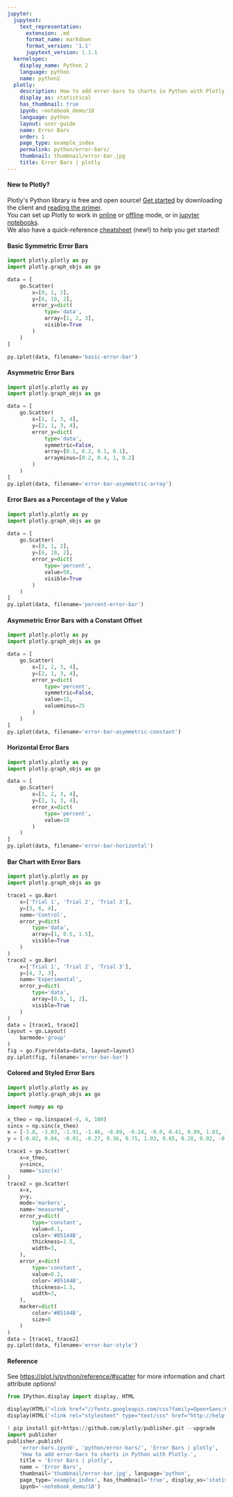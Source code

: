 ```yaml
---
jupyter:
  jupytext:
    text_representation:
      extension: .md
      format_name: markdown
      format_version: '1.1'
      jupytext_version: 1.1.1
  kernelspec:
    display_name: Python 2
    language: python
    name: python2
  plotly:
    description: How to add error-bars to charts in Python with Plotly.
    display_as: statistical
    has_thumbnail: true
    ipynb: ~notebook_demo/18
    language: python
    layout: user-guide
    name: Error Bars
    order: 1
    page_type: example_index
    permalink: python/error-bars/
    thumbnail: thumbnail/error-bar.jpg
    title: Error Bars | plotly
---
```


#### New to Plotly?
Plotly's Python library is free and open source! [Get started](https://plot.ly/python/getting-started/) by downloading the client and [reading the primer](https://plot.ly/python/getting-started/).
<br>You can set up Plotly to work in [online](https://plot.ly/python/getting-started/#initialization-for-online-plotting) or [offline](https://plot.ly/python/getting-started/#initialization-for-offline-plotting) mode, or in [jupyter notebooks](https://plot.ly/python/getting-started/#start-plotting-online).
<br>We also have a quick-reference [cheatsheet](https://images.plot.ly/plotly-documentation/images/python_cheat_sheet.pdf) (new!) to help you get started!


#### Basic Symmetric Error Bars

```python
import plotly.plotly as py
import plotly.graph_objs as go

data = [
    go.Scatter(
        x=[0, 1, 2],
        y=[6, 10, 2],
        error_y=dict(
            type='data',
            array=[1, 2, 3],
            visible=True
        )
    )
]

py.iplot(data, filename='basic-error-bar')
```

#### Asymmetric Error Bars

```python
import plotly.plotly as py
import plotly.graph_objs as go

data = [
    go.Scatter(
        x=[1, 2, 3, 4],
        y=[2, 1, 3, 4],
        error_y=dict(
            type='data',
            symmetric=False,
            array=[0.1, 0.2, 0.1, 0.1],
            arrayminus=[0.2, 0.4, 1, 0.2]
        )
    )
]
py.iplot(data, filename='error-bar-asymmetric-array')
```

#### Error Bars as a Percentage of the y Value

```python
import plotly.plotly as py
import plotly.graph_objs as go

data = [
    go.Scatter(
        x=[0, 1, 2],
        y=[6, 10, 2],
        error_y=dict(
            type='percent',
            value=50,
            visible=True
        )
    )
]
py.iplot(data, filename='percent-error-bar')
```

#### Asymmetric Error Bars with a Constant Offset

```python
import plotly.plotly as py
import plotly.graph_objs as go

data = [
    go.Scatter(
        x=[1, 2, 3, 4],
        y=[2, 1, 3, 4],
        error_y=dict(
            type='percent',
            symmetric=False,
            value=15,
            valueminus=25
        )
    )
]
py.iplot(data, filename='error-bar-asymmetric-constant')
```

#### Horizontal Error Bars

```python
import plotly.plotly as py
import plotly.graph_objs as go

data = [
    go.Scatter(
        x=[1, 2, 3, 4],
        y=[2, 1, 3, 4],
        error_x=dict(
            type='percent',
            value=10
        )
    )
]
py.iplot(data, filename='error-bar-horizontal')
```

#### Bar Chart with Error Bars

```python
import plotly.plotly as py
import plotly.graph_objs as go

trace1 = go.Bar(
    x=['Trial 1', 'Trial 2', 'Trial 3'],
    y=[3, 6, 4],
    name='Control',
    error_y=dict(
        type='data',
        array=[1, 0.5, 1.5],
        visible=True
    )
)
trace2 = go.Bar(
    x=['Trial 1', 'Trial 2', 'Trial 3'],
    y=[4, 7, 3],
    name='Experimental',
    error_y=dict(
        type='data',
        array=[0.5, 1, 2],
        visible=True
    )
)
data = [trace1, trace2]
layout = go.Layout(
    barmode='group'
)
fig = go.Figure(data=data, layout=layout)
py.iplot(fig, filename='error-bar-bar')
```

#### Colored and Styled Error Bars

```python
import plotly.plotly as py
import plotly.graph_objs as go

import numpy as np

x_theo = np.linspace(-4, 4, 100)
sincx = np.sinc(x_theo)
x = [-3.8, -3.03, -1.91, -1.46, -0.89, -0.24, -0.0, 0.41, 0.89, 1.01, 1.91, 2.28, 2.79, 3.56]
y = [-0.02, 0.04, -0.01, -0.27, 0.36, 0.75, 1.03, 0.65, 0.28, 0.02, -0.11, 0.16, 0.04, -0.15]

trace1 = go.Scatter(
    x=x_theo,
    y=sincx,
    name='sinc(x)'
)
trace2 = go.Scatter(
    x=x,
    y=y,
    mode='markers',
    name='measured',
    error_y=dict(
        type='constant',
        value=0.1,
        color='#85144B',
        thickness=1.5,
        width=3,
    ),
    error_x=dict(
        type='constant',
        value=0.2,
        color='#85144B',
        thickness=1.5,
        width=3,
    ),
    marker=dict(
        color='#85144B',
        size=8
    )
)
data = [trace1, trace2]
py.iplot(data, filename='error-bar-style')
```

#### Reference
See https://plot.ly/python/reference/#scatter for more information and chart attribute options!

```python
from IPython.display import display, HTML

display(HTML('<link href="//fonts.googleapis.com/css?family=Open+Sans:600,400,300,200|Inconsolata|Ubuntu+Mono:400,700" rel="stylesheet" type="text/css" />'))
display(HTML('<link rel="stylesheet" type="text/css" href="http://help.plot.ly/documentation/all_static/css/ipython-notebook-custom.css">'))

! pip install git+https://github.com/plotly/publisher.git --upgrade
import publisher
publisher.publish(
    'error-bars.ipynb', 'python/error-bars/', 'Error Bars | plotly',
    'How to add error-bars to charts in Python with Plotly.',
    title = 'Error Bars | plotly',
    name = 'Error Bars',
    thumbnail='thumbnail/error-bar.jpg', language='python',
    page_type='example_index', has_thumbnail='true', display_as='statistical', order=1,
    ipynb='~notebook_demo/18')
```

```python

```